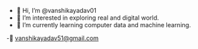 - 👋 Hi, I’m @vanshikayadav01
- 👀 I’m interested in exploring real and digital world. 
- 🌱 I’m currently learning computer data and machine learning. 

-📧 vanshikayadav51@gmail.com

<!---
vanshikayadav01/vanshikayadav01 is a ✨ special ✨ repository because its `README.md` (this file) appears on your GitHub profile.
You can click the Preview link to take a look at your changes.
--->
